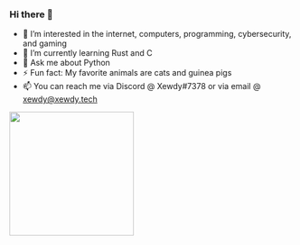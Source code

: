 ### Hi there 👋

- 👀 I’m interested in the internet, computers, programming, cybersecurity, and gaming
- 🌱 I’m currently learning Rust and C
- 💬 Ask me about Python
- ⚡ Fun fact: My favorite animals are cats and guinea pigs
- 📫 You can reach me via Discord @ Xewdy#7378 or via email @ xewdy@xewdy.tech

<div>
  <a href="https://github.com/Xewdy444">
    <img height="220em" src="https://github-readme-stats.vercel.app/api?username=Xewdy444&show_icons=true&theme=transparent"/>
  </a>
</div>

